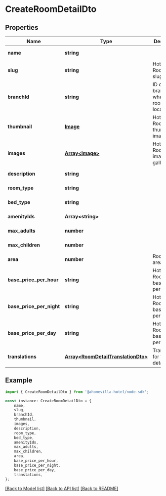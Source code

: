 # CreateRoomDetailDto


## Properties

Name | Type | Description | Notes
------------ | ------------- | ------------- | -------------
**name** | **string** |  | [default to undefined]
**slug** | **string** | Hotel Room\&#39;s slug | [default to undefined]
**branchId** | **string** | ID of the branch where this room is located | [default to undefined]
**thumbnail** | [**Image**](Image.md) | Hotel Room\&#39;s thumbnail image | [default to undefined]
**images** | [**Array&lt;Image&gt;**](Image.md) | Hotel Room\&#39;s image gallery | [default to undefined]
**description** | **string** |  | [default to undefined]
**room_type** | **string** |  | [default to undefined]
**bed_type** | **string** |  | [default to undefined]
**amenityIds** | **Array&lt;string&gt;** |  | [default to undefined]
**max_adults** | **number** |  | [default to undefined]
**max_children** | **number** |  | [default to undefined]
**area** | **number** | Room area(m2) | [default to undefined]
**base_price_per_hour** | **string** | Hotel Room\&#39;s base price per hour | [default to undefined]
**base_price_per_night** | **string** | Hotel Room\&#39;s base price per night | [default to undefined]
**base_price_per_day** | **string** | Hotel Room\&#39;s base price per day | [default to undefined]
**translations** | [**Array&lt;RoomDetailTranslationDto&gt;**](RoomDetailTranslationDto.md) | Translations for the room detail | [optional] [default to undefined]

## Example

```typescript
import { CreateRoomDetailDto } from '@ahomevilla-hotel/node-sdk';

const instance: CreateRoomDetailDto = {
    name,
    slug,
    branchId,
    thumbnail,
    images,
    description,
    room_type,
    bed_type,
    amenityIds,
    max_adults,
    max_children,
    area,
    base_price_per_hour,
    base_price_per_night,
    base_price_per_day,
    translations,
};
```

[[Back to Model list]](../README.md#documentation-for-models) [[Back to API list]](../README.md#documentation-for-api-endpoints) [[Back to README]](../README.md)
